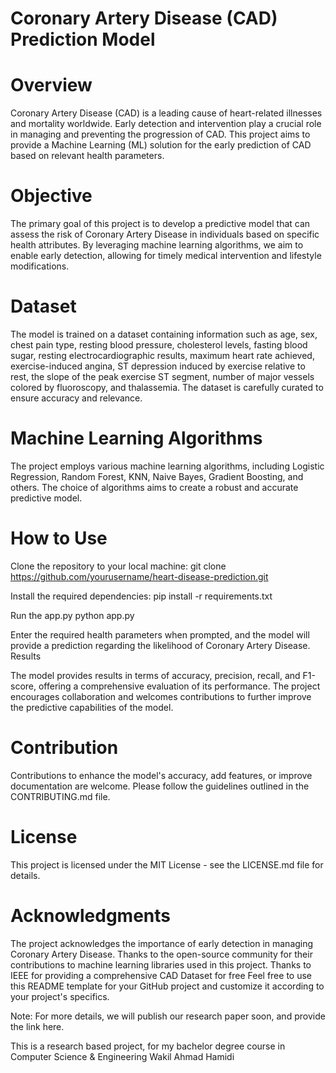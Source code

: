 # Coronary Artery Disease (CAD) Prediction Model

# Overview
Coronary Artery Disease (CAD) is a leading cause of heart-related illnesses and mortality worldwide. Early detection and intervention play a crucial role in managing and preventing the progression of CAD. This project aims to provide a Machine Learning (ML) solution for the early prediction of CAD based on relevant health parameters.

# Objective
The primary goal of this project is to develop a predictive model that can assess the risk of Coronary Artery Disease in individuals based on specific health attributes. By leveraging machine learning algorithms, we aim to enable early detection, allowing for timely medical intervention and lifestyle modifications.

# Dataset
The model is trained on a dataset containing information such as age, sex, chest pain type, resting blood pressure, cholesterol levels, fasting blood sugar, resting electrocardiographic results, maximum heart rate achieved, exercise-induced angina, ST depression induced by exercise relative to rest, the slope of the peak exercise ST segment, number of major vessels colored by fluoroscopy, and thalassemia. The dataset is carefully curated to ensure accuracy and relevance.

# Machine Learning Algorithms
The project employs various machine learning algorithms, including Logistic Regression, Random Forest, KNN, Naive Bayes, Gradient Boosting, and others. The choice of algorithms aims to create a robust and accurate predictive model.

# How to Use
Clone the repository to your local machine:
git clone https://github.com/yourusername/heart-disease-prediction.git

Install the required dependencies:
pip install -r requirements.txt

Run the app.py
python app.py

Enter the required health parameters when prompted, and the model will provide a prediction regarding the likelihood of Coronary Artery Disease.
Results

The model provides results in terms of accuracy, precision, recall, and F1-score, offering a comprehensive evaluation of its performance. The project encourages collaboration and welcomes contributions to further improve the predictive capabilities of the model.

# Contribution
Contributions to enhance the model's accuracy, add features, or improve documentation are welcome. Please follow the guidelines outlined in the CONTRIBUTING.md file.

# License
This project is licensed under the MIT License - see the LICENSE.md file for details.

# Acknowledgments
The project acknowledges the importance of early detection in managing Coronary Artery Disease.
Thanks to the open-source community for their contributions to machine learning libraries used in this project.
Thanks to IEEE for providing a comprehensive CAD Dataset for free
Feel free to use this README template for your GitHub project and customize it according to your project's specifics.

Note: For more details, we will publish our research paper soon, and provide the link here.

This is a research based project, for my bachelor degree course in Computer Science & Engineering
Wakil Ahmad Hamidi

